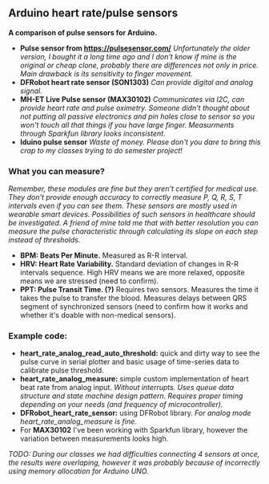 ## Arduino heart rate/pulse sensors
**A comparison of pulse sensors for Arduino.**
- **Pulse sensor from https://pulsesensor.com/** *Unfortunately the older version, I bought it a long time ago and I don't know if mine is the original or cheap clone, probably there are differences not only in price. Main drawback is its sensitivity to finger movement.*
- **DFRobot heart rate sensor (SON1303)** *Can provide digital and analog signal.*
- **MH-ET Live Pulse sensor (MAX30102)** *Communicates via I2C, can provide heart rate and pulse oximetry. Someone didn't thought about not putting all passive electronics and pin holes close to sensor so you won't touch all that things if you have large finger. Measurments through Sparkfun library looks inconsistent.*
- **Iduino pulse sensor** *Waste of money. Please don't you dare to bring this crap to my classes trying to do semester project!*

### What you can measure?
*Remember, these modules are fine but they aren't certified for medical use. They don't provide enough accuracy to correctly measure P, Q, R, S, T intervals even if you can see them. These sensors are mostly used in wearable smart devices. Possibilities of such sensors in healthcare should be investigated. A friend of mine told me that with better resolution you can measure the pulse characteristic through calculating its slope on each step instead of thresholds.*
- **BPM: Beats Per Minute.** Measured as R-R interval.
- **HRV: Heart Rate Variability.** Standard deviation of changes in R-R intervals sequence. High HRV means we are more relaxed, opposite means we are stressed (need to confirm).
- **PPT: Pulse Transit Time. (?)** Requires two sensors. Measures the time it takes the pulse to transfer the blood. Measures delays between QRS segment of synchronized sensors (need to confirm how it works and whether it's doable with non-medical sensors).

### Example code:
- **heart_rate_analog_read_auto_threshold:** quick and dirty way to see the pulse curve in serial plotter and basic usage of time-series data to calibrate pulse threshold.
- **heart_rate_analog_measure:** simple custom implementation of heart beat rate from analog input. *Without interrupts. Uses queue data structure and state machine design pattern. Requires proper timing depending on your needs (and frequency of microcontroller).*
- **DFRobot_heart_rate_sensor:** using DFRobot library. *For analog mode heart_rate_analog_measure is fine.*
- For **MAX30102** I've been working with Sparkfun library, however the variation between measurements looks high.

*TODO: During our classes we had difficulties connecting 4 sensors at once, the results were overlaping, however it was probably because of incorrectly using memory allocation for Arduino UNO.*